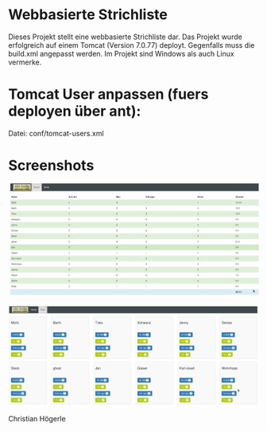 # Webbasierte Strichliste

Dieses Projekt stellt eine webbasierte Strichliste dar. Das Projekt wurde erfolgreich auf einem Tomcat (Version 7.0.77) deployt. Gegenfalls muss die build.xml angepasst werden. Im Projekt sind Windows als auch Linux vermerke. 

# Tomcat User anpassen (fuers deployen über ant):
Datei: conf/tomcat-users.xml

<tomcat-users>
  <role rolename="manager-gui"/>
  <user username="admin" password="admin" roles="manager-gui,admin-gui,manager-script,admin-script"/>
</tomcat-users>

# Screenshots

![ScreenShot](https://raw.githubusercontent.com/g40st/Strichliste/master/Stuff/Home.png)

![ScreenShot](https://raw.githubusercontent.com/g40st/Strichliste/master/Stuff/Drink.png)

Christian Högerle
